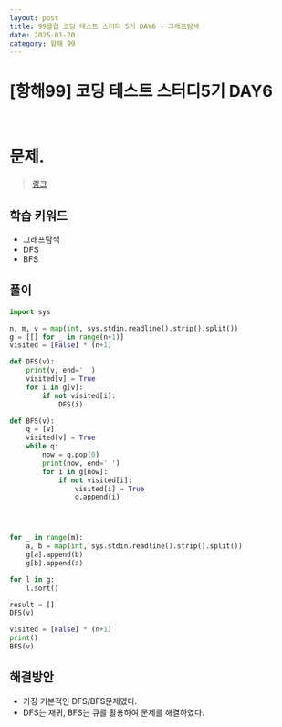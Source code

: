 ```yaml
---
layout: post
title: 99클럽 코딩 테스트 스터디 5기 DAY6 - 그래프탐색
date: 2025-01-20
category: 항해 99 
---
```


# [항해99] 코딩 테스트 스터디5기 DAY6

<br>

# 문제. 
> [링크](https://www.acmicpc.net/problem/1260)

## 학습 키워드
- 그래프탐색
- DFS
- BFS



## 풀이

```python
import sys

n, m, v = map(int, sys.stdin.readline().strip().split())
g = [[] for _ in range(n+1)]
visited = [False] * (n+1)

def DFS(v):
    print(v, end=' ')
    visited[v] = True
    for i in g[v]:
        if not visited[i]:
            DFS(i)

def BFS(v):
    q = [v]
    visited[v] = True
    while q:
        now = q.pop(0)
        print(now, end=' ')
        for i in g[now]:
            if not visited[i]:
                visited[i] = True
                q.append(i)




for _ in range(m):
    a, b = map(int, sys.stdin.readline().strip().split())
    g[a].append(b)
    g[b].append(a)

for l in g:
    l.sort()

result = []
DFS(v)

visited = [False] * (n+1)
print()
BFS(v)
```
## 해결방안
- 가장 기본적인 DFS/BFS문제였다.
- DFS는 재귀, BFS는 큐를 활용하여 문제를 해결하였다.